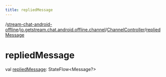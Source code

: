 ```yaml
---
title: repliedMessage
---
```

/[stream-chat-android-offline](../../index.md)/[io.getstream.chat.android.offline.channel](../index.md)/[ChannelController](index.md)/[repliedMessage](repliedMessage.md)  
  
  
  
# repliedMessage  
val [repliedMessage](repliedMessage.md): StateFlow&lt;Message?&gt;
